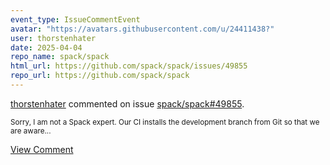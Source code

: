 ```yaml
---
event_type: IssueCommentEvent
avatar: "https://avatars.githubusercontent.com/u/24411438?"
user: thorstenhater
date: 2025-04-04
repo_name: spack/spack
html_url: https://github.com/spack/spack/issues/49855
repo_url: https://github.com/spack/spack
---
```


<a href='https://github.com/thorstenhater' target='_blank'>thorstenhater</a> commented on issue <a href='https://github.com/spack/spack/issues/49855' target='_blank'>spack/spack#49855</a>.

<small>Sorry, I am not a Spack expert. Our CI installs the development branch from Git so that we are aware...</small>

<a href='https://github.com/spack/spack/issues/49855' target='_blank'>View Comment</a>